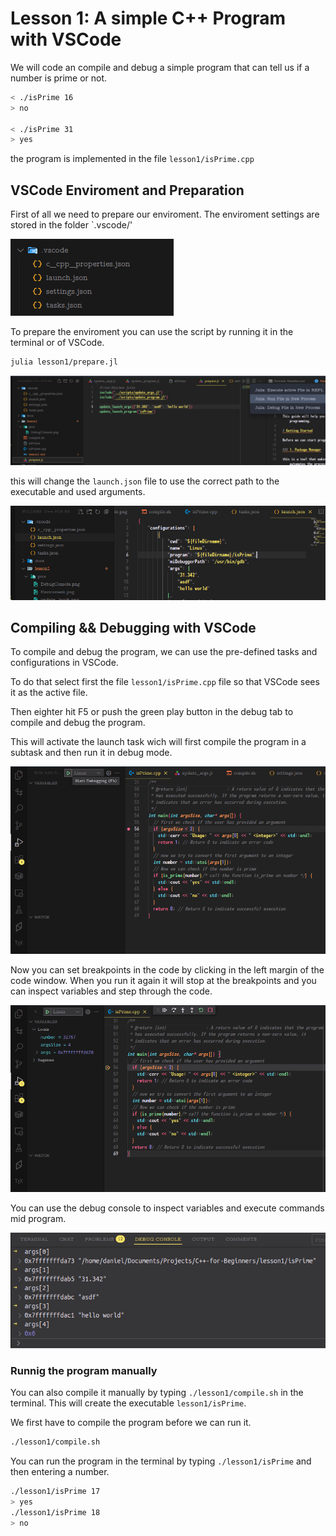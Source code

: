 # Lesson 1: A simple C++ Program with VSCode

We will code an compile and debug a simple program that can tell us if a number is prime or not.


```bash
< ./isPrime 16
> no

< ./isPrime 31
> yes
```

the program is implemented in the file `lesson1/isPrime.cpp`

## VSCode Enviroment and Preparation

First of all we need to prepare our enviroment. The enviroment settings are stored in the folder `.vscode/'

![](./pics/Enviroment.png)

To prepare the enviroment you can use the script by running it in the terminal or of VSCode.

```bash
julia lesson1/prepare.jl
```

![](./pics/update_lauch.png)

this will change the `launch.json` file to use the correct path to the executable and used arguments.

![](./pics/launch.png)


## Compiling && Debugging with VSCode

To compile and debug the program, we can use the pre-defined tasks and configurations in VSCode.

To do that select first the file `lesson1/isPrime.cpp` file so that VSCode sees it as the active file.

Then eighter hit F5 or push the green play button in the debug tab to compile and debug the program.

This will activate the launch task wich will first compile the program in a subtask and then run it in debug mode.

![](./pics/Run.png)

Now you can set breakpoints in the code by clicking in the left margin of the code window.
When you run it again it will stop at the breakpoints and you can inspect variables and step through the code.

![](./pics/Debug.png)

You can use the debug console to inspect variables and execute commands mid program.

![](./pics/DebugConsole.png)


### Runnig the program manually

You can also compile it manually by typing `./lesson1/compile.sh` in the terminal. This will create the executable `lesson1/isPrime`.

We first have to compile the program before we can run it.

```bash
./lesson1/compile.sh
```

You can run the program in the terminal by typing `./lesson1/isPrime` and then entering a number.

```bash
./lesson1/isPrime 17
> yes
./lesson1/isPrime 18
> no
```
